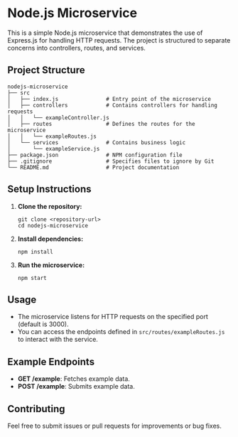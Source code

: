 # Node.js Microservice

This is a simple Node.js microservice that demonstrates the use of Express.js for handling HTTP requests. The project is structured to separate concerns into controllers, routes, and services.

## Project Structure

```
nodejs-microservice
├── src
│   ├── index.js               # Entry point of the microservice
│   ├── controllers            # Contains controllers for handling requests
│   │   └── exampleController.js
│   ├── routes                 # Defines the routes for the microservice
│   │   └── exampleRoutes.js
│   └── services               # Contains business logic
│       └── exampleService.js
├── package.json               # NPM configuration file
├── .gitignore                 # Specifies files to ignore by Git
└── README.md                  # Project documentation
```

## Setup Instructions

1. **Clone the repository:**
   ```
   git clone <repository-url>
   cd nodejs-microservice
   ```

2. **Install dependencies:**
   ```
   npm install
   ```

3. **Run the microservice:**
   ```
   npm start
   ```

## Usage

- The microservice listens for HTTP requests on the specified port (default is 3000).
- You can access the endpoints defined in `src/routes/exampleRoutes.js` to interact with the service.

## Example Endpoints

- **GET /example**: Fetches example data.
- **POST /example**: Submits example data.

## Contributing

Feel free to submit issues or pull requests for improvements or bug fixes.